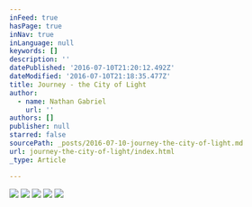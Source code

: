 ```yaml
---
inFeed: true
hasPage: true
inNav: true
inLanguage: null
keywords: []
description: ''
datePublished: '2016-07-10T21:20:12.492Z'
dateModified: '2016-07-10T21:18:35.477Z'
title: Journey - the City of Light
author:
  - name: Nathan Gabriel
    url: ''
authors: []
publisher: null
starred: false
sourcePath: _posts/2016-07-10-journey-the-city-of-light.md
url: journey-the-city-of-light/index.html
_type: Article

---
```

![](https://the-grid-user-content.s3-us-west-2.amazonaws.com/2f518ad4-8135-4521-8339-02e5f0cb1f43.jpg)
![](https://the-grid-user-content.s3-us-west-2.amazonaws.com/12b3776b-c8d2-4797-a6d1-834282f3c83b.jpg)
![](https://the-grid-user-content.s3-us-west-2.amazonaws.com/9b8b243d-36f2-4685-8979-031b6c57c6d8.jpg)
![](https://the-grid-user-content.s3-us-west-2.amazonaws.com/c6493b96-f172-4c72-88bf-eae963f6100d.jpg)
![](https://the-grid-user-content.s3-us-west-2.amazonaws.com/b404c45b-f80f-43fc-8640-dd6b296b9198.jpg)